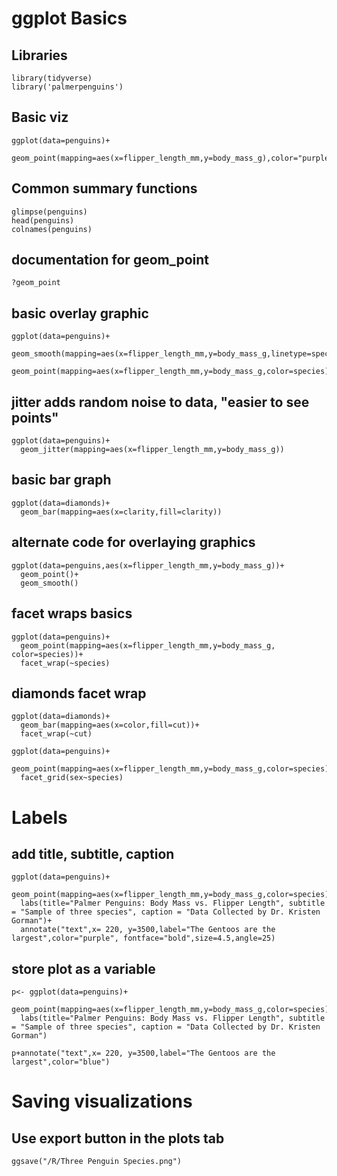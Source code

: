 # ggplot Basics

## Libraries
```{r}
library(tidyverse)
library('palmerpenguins')
```

## Basic viz
```{r save your plot}
ggplot(data=penguins)+
  geom_point(mapping=aes(x=flipper_length_mm,y=body_mass_g),color="purple")
```

## Common summary functions
```{r save your plot}
glimpse(penguins)
head(penguins)
colnames(penguins)
```

## documentation for geom_point
```{r save your plot}
?geom_point
```


## basic overlay graphic
```{r save your plot}
ggplot(data=penguins)+
  geom_smooth(mapping=aes(x=flipper_length_mm,y=body_mass_g,linetype=species))+
  geom_point(mapping=aes(x=flipper_length_mm,y=body_mass_g,color=species))
```

## jitter adds random noise to data, "easier to see points"
```{r save your plot}
ggplot(data=penguins)+
  geom_jitter(mapping=aes(x=flipper_length_mm,y=body_mass_g))
```


## basic bar graph
```{r save your plot}
ggplot(data=diamonds)+
  geom_bar(mapping=aes(x=clarity,fill=clarity))
```

## alternate code for overlaying graphics
```{r save your plot}
ggplot(data=penguins,aes(x=flipper_length_mm,y=body_mass_g))+
  geom_point()+
  geom_smooth()
```


## facet wraps basics
```{r save your plot}
ggplot(data=penguins)+
  geom_point(mapping=aes(x=flipper_length_mm,y=body_mass_g, color=species))+
  facet_wrap(~species)
```


## diamonds facet wrap
```{r save your plot}
ggplot(data=diamonds)+
  geom_bar(mapping=aes(x=color,fill=cut))+
  facet_wrap(~cut)

ggplot(data=penguins)+
  geom_point(mapping=aes(x=flipper_length_mm,y=body_mass_g,color=species))+
  facet_grid(sex~species)
```

# Labels

## add title, subtitle, caption
```{r save your plot}
ggplot(data=penguins)+
  geom_point(mapping=aes(x=flipper_length_mm,y=body_mass_g,color=species))+
  labs(title="Palmer Penguins: Body Mass vs. Flipper Length", subtitle = "Sample of three species", caption = "Data Collected by Dr. Kristen Gorman")+
  annotate("text",x= 220, y=3500,label="The Gentoos are the largest",color="purple", fontface="bold",size=4.5,angle=25)
```

## store plot as a variable
```{r save your plot}
p<- ggplot(data=penguins)+
  geom_point(mapping=aes(x=flipper_length_mm,y=body_mass_g,color=species))+
  labs(title="Palmer Penguins: Body Mass vs. Flipper Length", subtitle = "Sample of three species", caption = "Data Collected by Dr. Kristen Gorman")

p+annotate("text",x= 220, y=3500,label="The Gentoos are the largest",color="blue")

```

# Saving visualizations
## Use export button in the plots tab
```{r save your plot}
ggsave("/R/Three Penguin Species.png")
```
